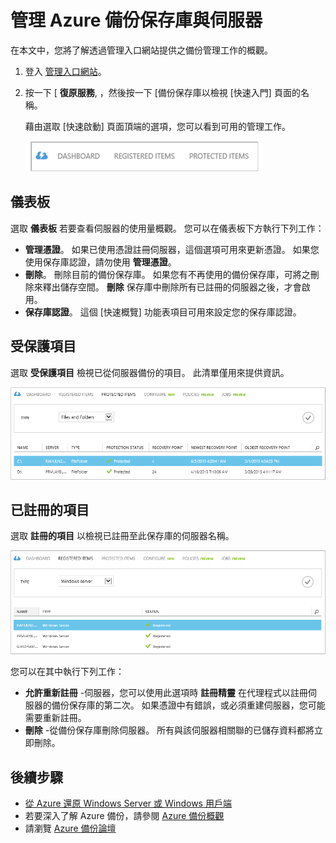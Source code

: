 <properties
    pageTitle="管理 Azure 備份保存庫與伺服器 | Microsoft Azure"
    description="使用本教學課程了解如何管理 Azure 備份保存庫與伺服器。"
    services="backup"
    documentationCenter=""
    authors="aashishr"
    manager="jwhit"
    editor="tysonn"/>

<tags
    ms.service="backup"
    ms.workload="storage-backup-recovery"
    ms.tgt_pltfrm="na"
    ms.devlang="na"
    ms.topic="article"
    ms.date="12/15/2015"
    ms.author="jimpark; aashishr; giridham"/>


# 管理 Azure 備份保存庫與伺服器
在本文中，您將了解透過管理入口網站提供之備份管理工作的概觀。

1. 登入 [管理入口網站](https://manage.windowsazure.com)。
2. 按一下 [ **復原服務**, ，然後按一下 [備份保存庫以檢視 [快速入門] 頁面的名稱。

    藉由選取 [快速啟動] 頁面頂端的選項，您可以看到可用的管理工作。

    ![受保護項目](./media/backup-azure-manage-windows-server/RS_tabs.png)

## 儀表板
選取 **儀表板** 若要查看伺服器的使用量概觀。 您可以在儀表板下方執行下列工作：

- **管理憑證**。 如果已使用憑證註冊伺服器，這個選項可用來更新憑證。 如果您使用保存庫認證，請勿使用 **管理憑證**。
- **刪除**。 刪除目前的備份保存庫。 如果您有不再使用的備份保存庫，可將之刪除來釋出儲存空間。 **刪除** 保存庫中刪除所有已註冊的伺服器之後，才會啟用。
- **保存庫認證**。 這個 [快速概覽] 功能表項目可用來設定您的保存庫認證。

## 受保護項目
選取 **受保護項目** 檢視已從伺服器備份的項目。 此清單僅用來提供資訊。

![受保護項目](./media/backup-azure-manage-windows-server/RS_protecteditems.png)

## 已註冊的項目
選取 **註冊的項目** 以檢視已註冊至此保存庫的伺服器名稱。

![已刪除的伺服器](./media/backup-azure-manage-windows-server/RS_deletedserver.png)

您可以在其中執行下列工作：

- **允許重新註冊** -伺服器，您可以使用此選項時 **註冊精靈** 在代理程式以註冊伺服器的備份保存庫的第二次。 如果憑證中有錯誤，或必須重建伺服器，您可能需要重新註冊。
- **刪除** -從備份保存庫刪除伺服器。 所有與該伺服器相關聯的已儲存資料都將立即刪除。

## 後續步驟
- [從 Azure 還原 Windows Server 或 Windows 用戶端](backup-azure-restore-windows-server.md)
- 若要深入了解 Azure 備份，請參閱 [Azure 備份概觀](backup-introduction-to-azure-backup.md)
- 請瀏覽 [Azure 備份論壇](http://go.microsoft.com/fwlink/p/?LinkId=290933)


